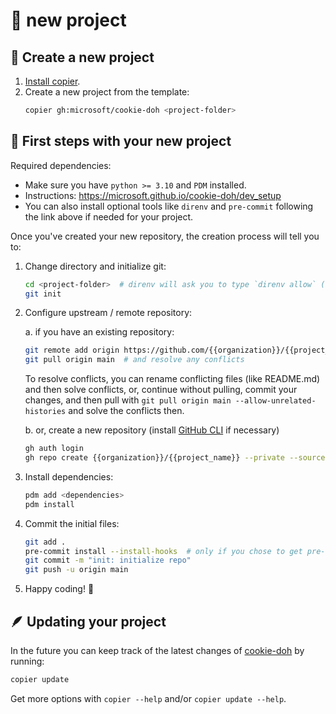 # :rocket: new project

## :tada: Create a new project

1. [Install copier](dev_setup.md#copier).
2. Create a new project from the template:
    ```bash
    copier gh:microsoft/cookie-doh <project-folder>
    ```


## :walking: First steps with your new project

Required dependencies:

* Make sure you have `python >= 3.10` and `PDM` installed.
* Instructions: https://microsoft.github.io/cookie-doh/dev_setup
* You can also install optional tools like `direnv` and `pre-commit` following the link above
if needed for your project.

Once you've created your new repository, the creation process will tell you to:

1. Change directory and initialize git:
    ```bash
    cd <project-folder>  # direnv will ask you to type `direnv allow` (if you have direnv installed)
    git init
    ```

2. Configure upstream / remote repository:

    a. if you have an existing repository:
    ```bash
    git remote add origin https://github.com/{{organization}}/{{project_name}}.git
    git pull origin main  # and resolve any conflicts
    ```
    To resolve conflicts, you can rename conflicting files (like README.md) and then solve
    conflicts, or, continue without pulling, commit your changes, and then pull with
    `git pull origin main --allow-unrelated-histories` and solve the conflicts then.

    b. or, create a new repository (install [GitHub CLI](https://cli.github.com/) if necessary)
    ```bash
    gh auth login
    gh repo create {{organization}}/{{project_name}} --private --source=. --remote=origin
    ```

3. Install dependencies:
    ```bash
    pdm add <dependencies>
    pdm install
    ```

4. Commit the initial files:
    ```bash
    git add .
    pre-commit install --install-hooks  # only if you chose to get pre-commit and have it installed
    git commit -m "init: initialize repo"
    git push -u origin main
    ```

5. Happy coding! :rocket:


## :feather: Updating your project

In the future you can keep track of the latest changes of
[cookie-doh](https://aka.ms/cookie-doh) by running:
```bash
copier update
```
Get more options with `copier --help` and/or `copier update --help`.
